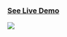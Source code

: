 ### [See Live Demo](https://mobi-web-project.netlify.app//)

<img src="https://repository-images.githubusercontent.com/425584357/5bc08da9-39a1-4670-be46-714c871185a0" />
